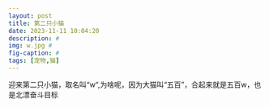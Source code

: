 ```yaml
---
layout: post
title: 第二只小猫
date: 2023-11-11 10:04:20
description: #
img: w.jpg #
fig-caption: #
tags: [宠物,猫]
---
```

迎来第二只小猫，取名叫“w“,为啥呢，因为大猫叫“五百”，合起来就是五百w，也是北漂奋斗目标
